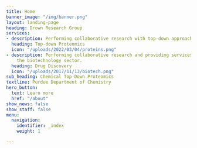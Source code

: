 ```yaml
---
title: Home
banner_image: "/img/banner.png"
layout: landing-page
heading: Drown Research Group
services:
- description: Performing collaborative research with top-down approaches
  heading: Top-down Proteomics
  icon: "/uploads/2022/03/04/proteins.png"
- description: Performing collaborative research and providing services to support
    the biotechnology sector.
  heading: Drug Discovery
  icon: "/uploads/2017/11/13/biotech.png"
sub_heading: Chemical Top-Down Proteomics
textline: Purdue Department of Chemistry
hero_button:
  text: Learn more
  href: "/about"
show_news: false
show_staff: false
menu:
  navigation:
    identifier: _index
    weight: 1

---
```

